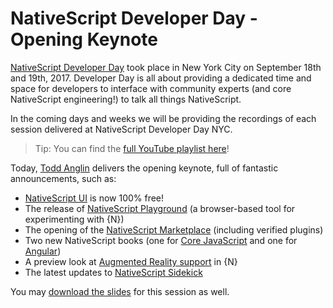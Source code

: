 # NativeScript Developer Day - Opening Keynote

[NativeScript Developer Day](http://developerday.nativescript.org/) took place in New York City on September 18th and 19th, 2017. Developer Day is all about providing a dedicated time and space for developers to interface with community experts (and core NativeScript engineering!) to talk all things NativeScript.

In the coming days and weeks we will be providing the recordings of each session delivered at NativeScript Developer Day NYC.

> Tip: You can find the [full YouTube playlist here](https://www.youtube.com/playlist?list=PLiKWVuUOQtPYyhbjndwdXu0ajhOPOMSoc)!

Today, [Todd Anglin](https://twitter.com/toddanglin) delivers the opening keynote, full of fantastic announcements, such as:

- [NativeScript UI](https://www.nativescript.org/ui-for-nativescript) is now 100% free!
- The release of [NativeScript Playground](https://play.nativescript.org/) (a browser-based tool for experimenting with {N})
- The opening of the [NativeScript Marketplace](https://market.nativescript.org/) (including verified plugins)
- Two new NativeScript books (one for [Core JavaScript](https://www.nativescript.org/get-the-nativescript-book) and one for [Angular](https://www.packtpub.com/web-development/nativescript-angular-mobile-development))
- A preview look at [Augmented Reality support](https://www.nativescript.org/blog/preview-of-augmented-reality-in-nativescript) in {N}
- The latest updates to [NativeScript Sidekick](https://www.nativescript.org/nativescript-sidekick)

You may [download the slides](https://github.com/remotesynth/nativescript-developer-day-2017/blob/master/presentations/DevDay-2017-Keynote-Slides.zip) for this session as well.

<!--<iframe width="560" height="315" src="https://www.youtube.com/embed/qOSvp0IwHBk" frameborder="0" allowfullscreen></iframe>-->